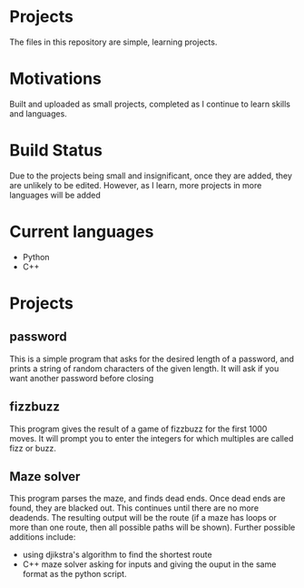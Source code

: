 # Projects

The files in this repository are simple, learning projects.

# Motivations
Built and uploaded as small projects, completed as I continue to learn skills and languages.

# Build Status
Due to the projects being small and insignificant, once they are added, they are unlikely to be edited. However, as I learn, more projects in more languages will be added

# Current languages
- Python
- C++

# Projects
## password
This is a simple program that asks for the desired length of a password, and prints a string of random characters of the given length. It will ask if you want another password before closing
## fizzbuzz
This program gives the result of a game of fizzbuzz for the first 1000 moves. It will prompt you to enter the integers for which multiples are called fizz or buzz.
## Maze solver
This program parses the maze, and finds dead ends. Once dead ends are found, they are blacked out. This continues until there are no more deadends. The resulting output will be the route (if a maze has loops or more than one route, then all possible paths will be shown). 
Further possible additions include:
- using djikstra's algorithm to find the shortest route
- C++ maze solver asking for inputs and giving the ouput in the same format as the python script.
